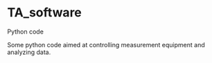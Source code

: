 # TA_software
Python code

Some python code aimed at controlling measurement equipment and analyzing data. 
